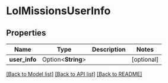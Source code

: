 # LolMissionsUserInfo

## Properties

Name | Type | Description | Notes
------------ | ------------- | ------------- | -------------
**user_info** | Option<**String**> |  | [optional]

[[Back to Model list]](../README.md#documentation-for-models) [[Back to API list]](../README.md#documentation-for-api-endpoints) [[Back to README]](../README.md)


